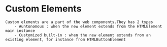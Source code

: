 # Custom Elements

    Custom elements are a part of the web components.They has 2 types
        - Auntonomous : when the new element extends from the HTMLElement main instance
        - Customized built-in : when the new element extends from an existing element, for instance from HTMLButtonElement
